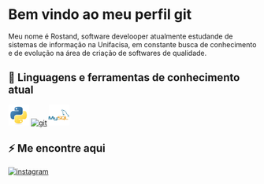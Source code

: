<h1>Bem vindo ao meu perfil git</h1>
<p>Meu nome é Rostand, software develooper atualmente estudande de sistemas de informação na Unifacisa, em constante busca de conhecimento e de evolução na área de criação de softwares de qualidade.</p>
<h2>🚀 Linguagens  e ferramentas de conhecimento atual </h2>
<p><a target="_blank" href="https://raw.githubusercontent.com/devicons/devicon/master/icons/python/python-original.svg" style="display: inline-block;"><img src="https://raw.githubusercontent.com/devicons/devicon/master/icons/python/python-original.svg" alt="python" width="42" height="42" /></a>
<a target="_blank" href="https://www.vectorlogo.zone/logos/git-scm/git-scm-icon.svg" style="display: inline-block;"><img src="https://www.vectorlogo.zone/logos/git-scm/git-scm-icon.svg" alt="git" width="42" height="42" /></a>
<a target="_blank" href="https://raw.githubusercontent.com/devicons/devicon/master/icons/mysql/mysql-original-wordmark.svg" style="display: inline-block;"><img src="https://raw.githubusercontent.com/devicons/devicon/master/icons/mysql/mysql-original-wordmark.svg" alt="mysql" width="42" height="42" /></a></p>
<h2>⚡️ Me encontre aqui</h2>
<p><a target="_blank" href="https://www.instagram.com/rostandaraujop" style="display: inline-block;"><img src="https://img.shields.io/badge/instagram-logo?style=for-the-badge&logo=instagram&logoColor=white&color=%23F35369" alt="instagram" /></a></p>















